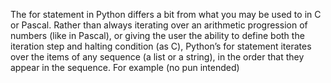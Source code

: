 The for statement in Python differs a bit from what you may be used to in C or Pascal. Rather than always iterating over an arithmetic progression of numbers (like in Pascal), or giving the user the ability to define both the iteration step and halting condition (as C), Python’s for statement iterates over the items of any sequence (a list or a string), in the order that they appear in the sequence. For example (no pun intended)
